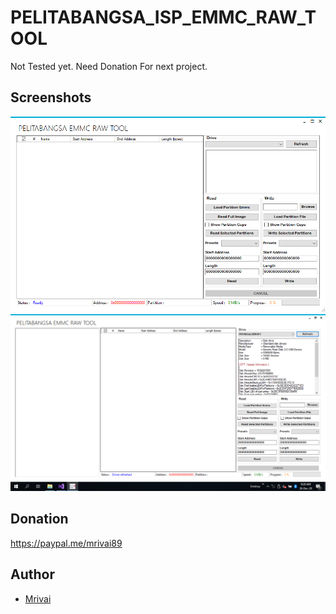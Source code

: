 # PELITABANGSA_ISP_EMMC_RAW_TOOL

Not Tested yet.
Need Donation For next project.


## Screenshots
<p align="center">
<img src="./Screenshot/Screenshot (40).png">
<img src="./Screenshot/Screenshot (41).png">
</p>

## Donation 
https://paypal.me/mrivai89

## Author 

- [Mrivai](https://github.com/Mrivai) 
